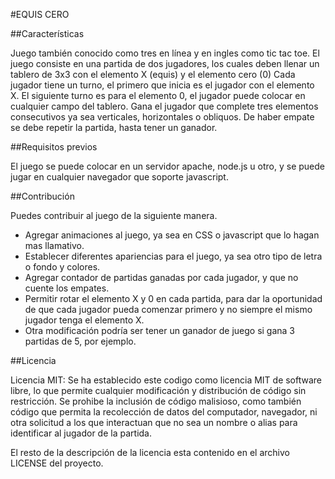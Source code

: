 #EQUIS CERO
        

##Características

Juego también conocido como tres en línea y en ingles como tic tac toe.
El juego consiste en una partida de dos jugadores, los cuales deben llenar un tablero de 3x3 con el elemento X (equis) y el elemento cero (0)
Cada jugador tiene un turno, el primero que inicia es el jugador con el elemento X.
El siguiente turno es para el elemento 0, el jugador puede colocar en cualquier campo del tablero.
Gana el jugador que complete tres elementos consecutivos ya sea verticales, horizontales o obliquos.
De haber empate se debe repetir la partida, hasta tener un ganador.

##Requisitos previos

El juego se puede colocar en un servidor apache, node.js u otro, y se puede jugar en cualquier navegador que soporte javascript.


##Contribución

Puedes contribuir al juego de la siguiente manera.

- Agregar animaciones al juego, ya sea en CSS o javascript que lo hagan mas llamativo.
- Establecer diferentes apariencias para el juego, ya sea otro tipo de letra o fondo y colores.
- Agregar contador de partidas ganadas por cada jugador, y que no cuente los empates.
- Permitir rotar el elemento X y 0 en cada partida, para dar la oportunidad de que cada jugador pueda comenzar primero y no siempre el mismo jugador tenga el elemento X.
- Otra modificación podría ser tener un ganador de juego si gana 3 partidas de 5, por ejemplo.


##Licencia

Licencia MIT: Se ha establecido este codigo como licencia MIT de software libre, lo que permite cualquier modificación y distribución de código sin restricción.
Se prohibe la inclusión de código malisioso, como también código que permita la recolección de datos del computador, navegador, ni otra solicitud a los que interactuan que no sea un nombre o alias para identificar al jugador de la partida.

El resto de la descripción de la licencia esta contenido en el archivo LICENSE del proyecto.
